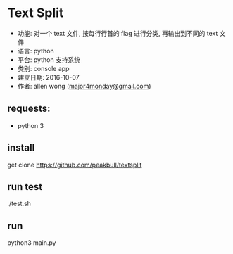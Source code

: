 # Text Split

* 功能: 对一个 text 文件, 按每行行首的 flag 进行分类, 再输出到不同的 text 文件
* 语言: python
* 平台: python 支持系统
* 类别: console app
* 建立日期: 2016-10-07
* 作者: allen wong (major4monday@gmail.com)

## requests:
  * python 3

## install
  get clone https://github.com/peakbull/textsplit

## run test
  ./test.sh

## run
  python3 main.py

